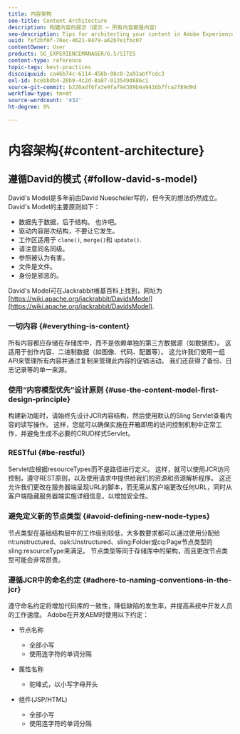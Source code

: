 ```yaml
---
title: 内容架构
seo-title: Content Architecture
description: 构建内容的提示（提示 — 所有内容都是内容）
seo-description: Tips for architecting your content in Adobe Experience Manager (AEM). (hint - everything is content)
uuid: fef2bf0f-70ec-4621-8479-a62b7e1fbc07
contentOwner: User
products: SG_EXPERIENCEMANAGER/6.5/SITES
content-type: reference
topic-tags: best-practices
discoiquuid: ca46b74c-6114-458b-98c0-2a93abffcdc3
exl-id: bcebbdb4-20b9-4c2d-8a87-013549d686c1
source-git-commit: b220adf6fa3e9faf94389b9a9416b7fca2f89d9d
workflow-type: tm+mt
source-wordcount: '432'
ht-degree: 0%

---
```


# 内容架构{#content-architecture}

## 遵循David的模式 {#follow-david-s-model}

David&#39;s Model是多年前由David Nuescheler写的，但今天的想法仍然成立。 David&#39;s Model的主要原则如下：

* 数据先于数据，后于结构。 也许吧。
* 驱动内容层次结构，不要让它发生。
* 工作区适用于 `clone()`, `merge()`和 `update()`.
* 请注意同名同级。
* 参照被认为有害。
* 文件是文件。
* 身份是邪恶的。

David&#39;s Model可在Jackrabbit维基百科上找到，网址为 [https://wiki.apache.org/jackrabbit/DavidsModel](https://wiki.apache.org/jackrabbit/DavidsModel).

### 一切内容 {#everything-is-content}

所有内容都应存储在存储库中，而不是依赖单独的第三方数据源（如数据库）。 这适用于创作内容、二进制数据（如图像、代码、配置等）。 这允许我们使用一组API来管理所有内容并通过复制来管理此内容的促销活动。 我们还获得了备份、日志记录等的单一来源。

### 使用“内容模型优先”设计原则 {#use-the-content-model-first-design-principle}

构建新功能时，请始终先设计JCR内容结构，然后使用默认的Sling Servlet查看内容的读写操作。 这样，您就可以确保实施在开箱即用的访问控制机制中正常工作，并避免生成不必要的CRUD样式Servlet。

### RESTful {#be-restful}

Servlet应根据resourceTypes而不是路径进行定义。 这样，就可以使用JCR访问控制，遵守REST原则，以及使用请求中提供给我们的资源和资源解析程序。 这还允许我们更改在服务器端呈现URL的脚本，而无需从客户端更改任何URL，同时从客户端隐藏服务器端实施详细信息，以增加安全性。

### 避免定义新的节点类型 {#avoid-defining-new-node-types}

节点类型在基础结构层中的工作级别较低，大多数要求都可以通过使用分配给nt:unstructured、oak:Unstructured、sling:Folder或cq:Page节点类型的sling:resourceType来满足。 节点类型等同于存储库中的架构，而且更改节点类型可能会非常昂贵。

### 遵循JCR中的命名约定 {#adhere-to-naming-conventions-in-the-jcr}

遵守命名约定将增加代码库的一致性，降低缺陷的发生率，并提高系统中开发人员的工作速度。 Adobe在开发AEM时使用以下约定：

* 节点名称

   * 全部小写
   * 使用连字符的单词分隔

* 属性名称

   * 驼峰式，以小写字母开头

* 组件(JSP/HTML)

   * 全部小写
   * 使用连字符的单词分隔
